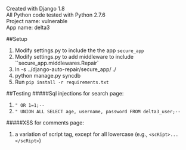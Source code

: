 Created with Django 1.8
<br />
All Python code tested with Python 2.7.6
<br />
Project name: vulnerable
<br />
App name: delta3


##Setup

1. Modify settings.py to include the the app `secure_app` 
2. Modify settings.py to add middleware to include ``secure_app.middlewares.Repair`
3. ln -s ../django-auto-repair/secure_app/ ./
4. python manage.py syncdb
5. Run `pip install -r requirements.txt`


##Testing
#####Sql injections for search page:
1. `" OR 1=1;--`
2. `" UNION ALL SELECT age, username, password FROM delta3_user;--`

#####XSS for comments page:
1. a variation of script tag, except for all lowercase (e.g., `<scRipt>...</scRipt>`)
